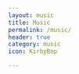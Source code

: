 ```yaml
---
layout: music
title: Music
permalink: /music/
header: true
category: music
icon: KirbyBop

---
```


